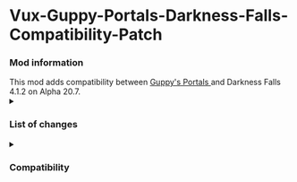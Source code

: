 # Vux-Guppy-Portals-Darkness-Falls-Compatibility-Patch
 <h3>Mod information</h3>
This mod adds compatibility between <a href="https://7daystodiemods.com/teleport-portal-mod/">Guppy's Portals </a> and Darkness Falls 4.1.2 on Alpha 20.7. <br/>
<details>
    <summary>
        <h3>List of changes</h3>
    </summary>
    <ul>
        <li>blocks.xml
            <ul>
                <li>Added DescriptionKeys to the 5 Future Portals</li>
            </ul>
        </li>
        <li>localization.txt
            <ul>
                <li>Updated localization for Future Tech to include the Future Portals</li>
                <li>Added a name and description for the 5 Future Portals</li>
            </ul>
        </li>
        <li>progression.xml
            <ul>
                <li>Added the Future Portals to be unlocked at Future Tech 3</li>
            </ul>
        </li>
        <li>recipes.xml
        	<ul>
        		<li>Updated the portals to require being crafted at a laser workbench, with a laser multi-tool</li>
                <li>Updated the portals to require 10 nanites and a power source from the lab</li>
        	</ul>
        </li>
    </ul>

</details>


<details>
    <summary>
        <h3>Compatibility</h3>
    </summary>
    Also compatible with Sorcery 1.72 using the unofficial compatibility patch.
</details>
